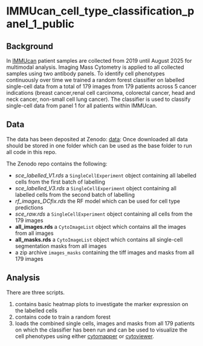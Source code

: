 # IMMUcan_cell_type_classification_panel_1_public

## Background

In [IMMUcan](https://immucan.eu/) patient samples are collected from 2019 until August 2025 for multimodal analysis. Imaging Mass Cytometry is applied to all collected samples using two antibody panels. To identify cell phenotypes continuously over time we trained a random forest classifier on labelled single-cell data from a total of 179 images from 179 patients across 5 cancer indications (breast cancer,renal cell carcinoma, colorectal cancer, head and neck cancer, non-small cell lung cancer). The classifier is used to classify single-cell data from panel 1 for all patients within IMMUcan.

## Data
The data has been deposited at Zenodo: [data](10.5281/zenodo.12912567): Once downloaded all data should be stored in one folder which can be used as the base folder to run all code in this repo.

The Zenodo repo contains the following:
- _sce_labelled_V1.rds_ a `SingleCellExperiment` object containing all labelled cells from the first batch of labelling
- _sce_labelled_V3.rds_ a `SingleCellExperiment` object containing all labelled cells from the second batch of labelling
- _rf_images_DCfix.rds_ the RF model which can be used for cell type predictions
- _sce_raw.rds_ a `SingleCellExperiment` object containing all cells from the 179 images
- __all_images.rds__ a `CytoImageList` object which contains all the images from all images
- __all_masks.rds__ a `CytoImageList` object which contains all single-cell segmentation masks from all images
- a zip archive `images_masks` containing the tiff images and masks from all 179 images

## Analysis
There are three scripts.
1. contains basic heatmap plots to investigate the marker expression on the labelled cells
2. contains code to train a random forest
3. loads the combined single cells, images and masks from all 179 patients on which the classifier has been run and can be used to visualize the cell phenotypes using either [cytomapper](https://www.bioconductor.org/packages/release/bioc/html/cytomapper.html) or [cytoviewer](https://www.bioconductor.org/packages/release/bioc/html/cytoviewer.html).

